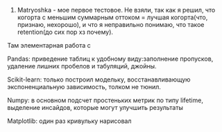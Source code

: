 1. Matryoshka - мое первое тестовое. Не взяли, так как я решил, что когорта с меньшим суммарным оттоком = лучшая когорта(что, признаю, нехорошо), и что я неправильно понимаю, что такое retention(до сих пор хз почему).


Там элементарная работа с

Pandas: приведение таблиц к удобному виду:заполнение пропусков, удаление лишних пробелов и табуляций, джойны.

Scikit-learn: только построил модельку, восстанавливающую экспоненциальную зависимость, толком не тюнил.

Numpy: в основном подсчет простеньких метрик по типу lifetime, выделение инсайдов, которые могут улучшить результаты

Matplotlib: один раз кривульку нарисовал

